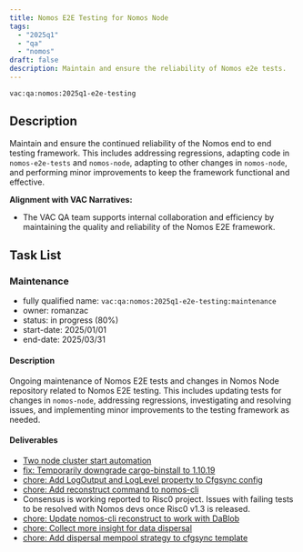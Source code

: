 ```yaml
---
title: Nomos E2E Testing for Nomos Node
tags:
  - "2025q1"
  - "qa"
  - "nomos"  
draft: false  
description: Maintain and ensure the reliability of Nomos e2e tests.
---
```


`vac:qa:nomos:2025q1-e2e-testing`

## Description
Maintain and ensure the continued reliability of the Nomos end to end testing framework. 
This includes addressing regressions, adapting code in `nomos-e2e-tests` and `nomos-node`, 
adapting to other changes in `nomos-node`, 
and performing minor improvements to keep the framework functional and effective.

**Alignment with VAC Narratives:**

* The VAC QA team supports internal collaboration and efficiency by maintaining the quality and reliability of the Nomos E2E framework.

## Task List

### Maintenance

* fully qualified name: `vac:qa:nomos:2025q1-e2e-testing:maintenance`
* owner: romanzac
* status: in progress (80%)
* start-date: 2025/01/01
* end-date: 2025/03/31

#### Description
Ongoing maintenance of Nomos E2E tests and changes in Nomos Node repository related to Nomos E2E testing. 
This includes updating tests for changes in `nomos-node`, addressing regressions, 
investigating and resolving issues, and implementing minor improvements to the testing framework as needed.

#### Deliverables
* [Two node cluster start automation](https://github.com/logos-co/nomos-e2e-tests/pull/1)
* [fix: Temporarily downgrade cargo-binstall to 1.10.19](https://github.com/logos-co/nomos-node/pull/983)
* [chore: Add LogOutput and LogLevel property to Cfgsync config](https://github.com/logos-co/nomos-node/pull/978)
* [chore: Add reconstruct command to nomos-cli](https://github.com/logos-co/nomos-node/pull/994)
* Consensus is working reported to Risc0 project. Issues with failing tests to be resolved with Nomos devs once Risc0 v1.3 is released.
* [chore: Update nomos-cli reconstruct to work with DaBlob](https://github.com/logos-co/nomos-node/pull/1080)
* [chore: Collect more insight for data dispersal](https://github.com/logos-co/nomos-e2e-tests/pull/6)
* [chore: Add dispersal mempool strategy to cfgsync template](https://github.com/logos-co/nomos-e2e-tests/pull/10)
